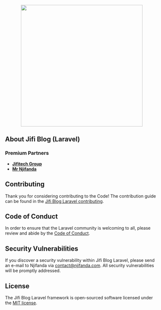 <p align="center"><a href="https://jifitech.com" target="_blank"><img src="https://raw.githubusercontent.com/laravel/art/master/logo-lockup/5%20SVG/2%20CMYK/1%20Full%20Color/laravel-logolockup-cmyk-red.svg" width="400"></a></p>


## About Jifi Blog (Laravel)

### Premium Partners

- **[Jifitech Group](https://jifitech.com/)**
- **[Mr Njifanda](https://njifanda.com)**

## Contributing

Thank you for considering contributing to the Code! The contribution guide can be found in the [Jifi Blog Laravel contributing](http://njifanda.com/premiun).

## Code of Conduct

In order to ensure that the Laravel community is welcoming to all, please review and abide by the [Code of Conduct](http://njifanda.com/premiun).

## Security Vulnerabilities

If you discover a security vulnerability within Jifi Blog Laravel, please send an e-mail to Njifanda via [contact@njifanda.com](mailto:contact@njifanda.com). All security vulnerabilities will be promptly addressed.

## License

The Jifi Blog Laravel framework is open-sourced software licensed under the [MIT license](https://opensource.org/licenses/MIT).
